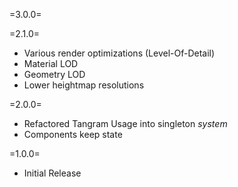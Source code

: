 =3.0.0=

=2.1.0=
* Various render optimizations (Level-Of-Detail)
* Material LOD
* Geometry LOD
* Lower heightmap resolutions


=2.0.0=
* Refactored Tangram Usage into singleton _system_
* Components keep state

=1.0.0=
* Initial Release